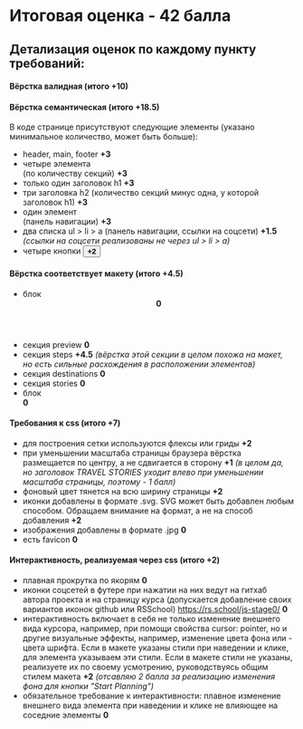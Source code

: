 # Итоговая оценка -  42 балла


## Детализация оценок по каждому пункту требований:

#### Вёрстка валидная (итого +10)

#### Вёрстка семантическая (итого +18.5)

В коде странице присутствуют следующие элементы (указано минимальное количество, может быть больше):

- header, main, footer  **+3** 
- четыре элемента <section> (по количеству секций) **+3**
- только один заголовок h1 **+3**
- три заголовка h2 (количество секций минус одна, у которой заголовок h1) **+3**
- один элемент <nav> (панель навигации) **+3**
- два списка ul > li > a (панель навигации, ссылки на соцсети) **+1.5** *(ссылки на соцсети реализованы не через  ul > li > a)*
- четыре кнопки <button> **+2**

#### Вёрстка соответствует макету (итого +4.5)
- блок <header> **0** 
- секция preview **0**
- секция steps **+4.5** *(вёрстка этой секции в целом похожа на макет, но есть сильные расхождения в расположении элементов)*
- секция destinations **0**
- секция stories **0** 
- блок <footer> **0**

#### Требования к css (итого +7)
- для построения сетки используются флексы или гриды **+2**
- при уменьшении масштаба страницы браузера вёрстка размещается по центру, а не сдвигается в сторону **+1** *(в целом да, но заголовок TRAVEL STORIES уходит влево при уменьшении масштаба страницы, поэтому - 1 балл)*
- фоновый цвет тянется на всю ширину страницы **+2**
- иконки добавлены в формате .svg. SVG может быть добавлен любым способом. Обращаем внимание на формат, а не на способ добавления **+2**
- изображения добавлены в формате .jpg **0**
- есть favicon **0**

#### Интерактивность, реализуемая через css (итого +2)
- плавная прокрутка по якорям **0**
- иконки соцсетей в футере при нажатии на них ведут на гитхаб автора проекта и на страницу курса (допускается добавление своих вариантов иконок github или RSSchool) https://rs.school/js-stage0/ **0**
- интерактивность включает в себя не только изменение внешнего вида курсора, например, при помощи свойства cursor: pointer, но и другие визуальные эффекты, например, изменение цвета фона или - цвета шрифта. Если в макете указаны стили при наведении и клике, для элемента указываем эти стили. Если в макете стили не указаны, реализуете их по своему усмотрению, руководствуясь общим стилем макета **+2** *(отсавляю 2 балла за реализацию изменения фона для кнопки "Start Planning")*
- обязательное требование к интерактивности: плавное изменение внешнего вида элемента при наведении и клике не влияющее на соседние элементы **0**
